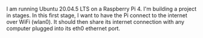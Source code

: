 I am running Ubuntu 20.04.5 LTS on a Raspberry Pi 4. I'm building a project in stages. In this first stage, I want to have the Pi connect to the internet over WiFi (wlan0). It should then share its internet connection with any computer plugged into its eth0 ethernet port.